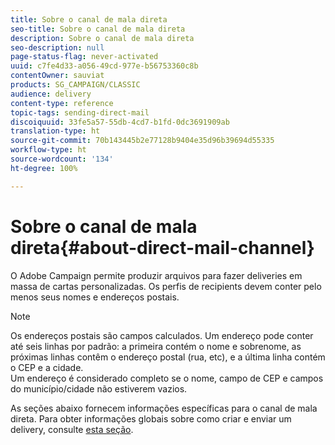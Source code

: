 ```yaml
---
title: Sobre o canal de mala direta
seo-title: Sobre o canal de mala direta
description: Sobre o canal de mala direta
seo-description: null
page-status-flag: never-activated
uuid: c7fe4d33-a056-49cd-977e-b56753360c8b
contentOwner: sauviat
products: SG_CAMPAIGN/CLASSIC
audience: delivery
content-type: reference
topic-tags: sending-direct-mail
discoiquuid: 33fe5a57-55db-4cd7-b1fd-0dc3691909ab
translation-type: ht
source-git-commit: 70b143445b2e77128b9404e35d96b39694d55335
workflow-type: ht
source-wordcount: '134'
ht-degree: 100%

---
```



# Sobre o canal de mala direta{#about-direct-mail-channel}

O Adobe Campaign permite produzir arquivos para fazer deliveries em massa de cartas personalizadas. Os perfis de recipients devem conter pelo menos seus nomes e endereços postais.

>[!NOTE]
>
>Os endereços postais são campos calculados. Um endereço pode conter até seis linhas por padrão: a primeira contém o nome e sobrenome, as próximas linhas contêm o endereço postal (rua, etc), e a última linha contém o CEP e a cidade.\
>Um endereço é considerado completo se o nome, campo de CEP e campos do município/cidade não estiverem vazios.

As seções abaixo fornecem informações específicas para o canal de mala direta. Para obter informações globais sobre como criar e enviar um delivery, consulte [esta seção](../../delivery/using/steps-about-delivery-creation-steps.md).

